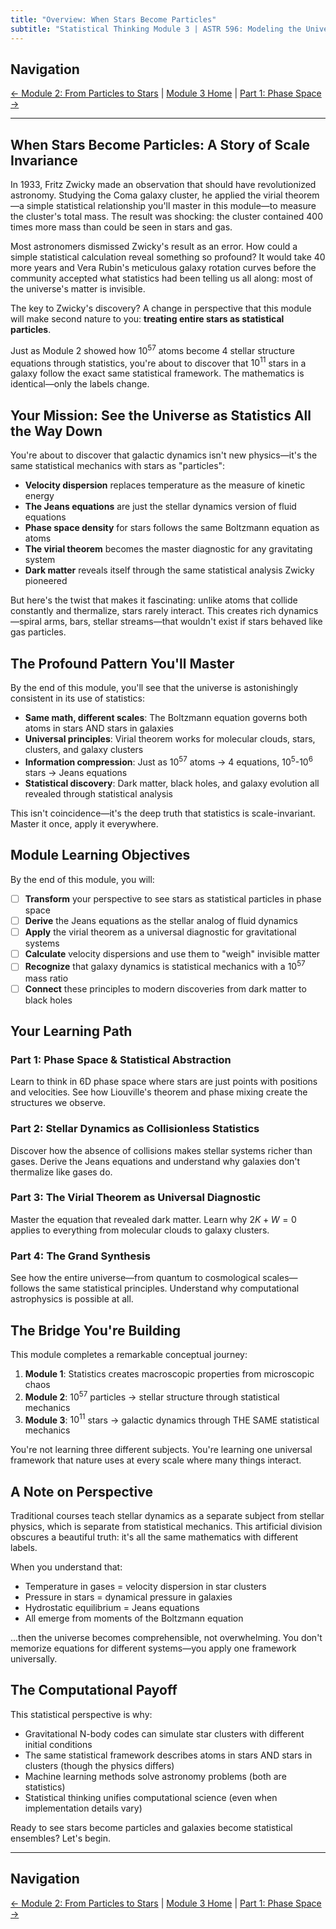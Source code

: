 ```yaml
---
title: "Overview: When Stars Become Particles"
subtitle: "Statistical Thinking Module 3 | ASTR 596: Modeling the Universe"
---
```


## Navigation

[← Module 2: From Particles to Stars](../module2/00-overview.md) | [Module 3 Home](./00-overview.md) | [Part 1: Phase Space →](./01-phase-space.md)

---

## When Stars Become Particles: A Story of Scale Invariance

In 1933, Fritz Zwicky made an observation that should have revolutionized astronomy. Studying the Coma galaxy cluster, he applied the virial theorem—a simple statistical relationship you'll master in this module—to measure the cluster's total mass. The result was shocking: the cluster contained 400 times more mass than could be seen in stars and gas.

Most astronomers dismissed Zwicky's result as an error. How could a simple statistical calculation reveal something so profound? It would take 40 more years and Vera Rubin's meticulous galaxy rotation curves before the community accepted what statistics had been telling us all along: most of the universe's matter is invisible.

The key to Zwicky's discovery? A change in perspective that this module will make second nature to you: **treating entire stars as statistical particles**.

Just as Module 2 showed how $10^{57}$ atoms become 4 stellar structure equations through statistics, you're about to discover that $10^{11}$ stars in a galaxy follow the exact same statistical framework. The mathematics is identical—only the labels change.

## Your Mission: See the Universe as Statistics All the Way Down

You're about to discover that galactic dynamics isn't new physics—it's the same statistical mechanics with stars as "particles":

- **Velocity dispersion** replaces temperature as the measure of kinetic energy
- **The Jeans equations** are just the stellar dynamics version of fluid equations  
- **Phase space density** for stars follows the same Boltzmann equation as atoms
- **The virial theorem** becomes the master diagnostic for any gravitating system
- **Dark matter** reveals itself through the same statistical analysis Zwicky pioneered

But here's the twist that makes it fascinating: unlike atoms that collide constantly and thermalize, stars rarely interact. This creates rich dynamics—spiral arms, bars, stellar streams—that wouldn't exist if stars behaved like gas particles.

## The Profound Pattern You'll Master

By the end of this module, you'll see that the universe is astonishingly consistent in its use of statistics:

- **Same math, different scales**: The Boltzmann equation governs both atoms in stars AND stars in galaxies
- **Universal principles**: Virial theorem works for molecular clouds, stars, clusters, and galaxy clusters
- **Information compression**: Just as $10^{57}$ atoms → 4 equations, $10^{5}$-$10^{6}$ stars → Jeans equations
- **Statistical discovery**: Dark matter, black holes, and galaxy evolution all revealed through statistical analysis

This isn't coincidence—it's the deep truth that statistics is scale-invariant. Master it once, apply it everywhere.

## Module Learning Objectives

By the end of this module, you will:

- [ ] **Transform** your perspective to see stars as statistical particles in phase space
- [ ] **Derive** the Jeans equations as the stellar analog of fluid dynamics
- [ ] **Apply** the virial theorem as a universal diagnostic for gravitational systems
- [ ] **Calculate** velocity dispersions and use them to "weigh" invisible matter
- [ ] **Recognize** that galaxy dynamics is statistical mechanics with a $10^{57}$ mass ratio
- [ ] **Connect** these principles to modern discoveries from dark matter to black holes

## Your Learning Path

### Part 1: Phase Space & Statistical Abstraction

Learn to think in 6D phase space where stars are just points with positions and velocities. See how Liouville's theorem and phase mixing create the structures we observe.

### Part 2: Stellar Dynamics as Collisionless Statistics

Discover how the absence of collisions makes stellar systems richer than gases. Derive the Jeans equations and understand why galaxies don't thermalize like gases do.

### Part 3: The Virial Theorem as Universal Diagnostic

Master the equation that revealed dark matter. Learn why $2K + W = 0$ applies to everything from molecular clouds to galaxy clusters.

### Part 4: The Grand Synthesis

See how the entire universe—from quantum to cosmological scales—follows the same statistical principles. Understand why computational astrophysics is possible at all.

## The Bridge You're Building

This module completes a remarkable conceptual journey:

1. **Module 1**: Statistics creates macroscopic properties from microscopic chaos
2. **Module 2**: $10^{57}$ particles → stellar structure through statistical mechanics
3. **Module 3**: $10^{11}$ stars → galactic dynamics through THE SAME statistical mechanics

You're not learning three different subjects. You're learning one universal framework that nature uses at every scale where many things interact.

## A Note on Perspective

Traditional courses teach stellar dynamics as a separate subject from stellar physics, which is separate from statistical mechanics. This artificial division obscures a beautiful truth: it's all the same mathematics with different labels.

When you understand that:

- Temperature in gases = velocity dispersion in star clusters
- Pressure in stars = dynamical pressure in galaxies
- Hydrostatic equilibrium = Jeans equations
- All emerge from moments of the Boltzmann equation

...then the universe becomes comprehensible, not overwhelming. You don't memorize equations for different systems—you apply one framework universally.

## The Computational Payoff

This statistical perspective is why:

- Gravitational N-body codes can simulate star clusters with different initial conditions
- The same statistical framework describes atoms in stars AND stars in clusters (though the physics differs)
- Machine learning methods solve astronomy problems (both are statistics)
- Statistical thinking unifies computational science (even when implementation details vary)

Ready to see stars become particles and galaxies become statistical ensembles? Let's begin.

---

## Navigation

[← Module 2: From Particles to Stars](../module2/00-overview.md) | [Module 3 Home](./00-overview.md) | [Part 1: Phase Space →](./01-phase-space.md)